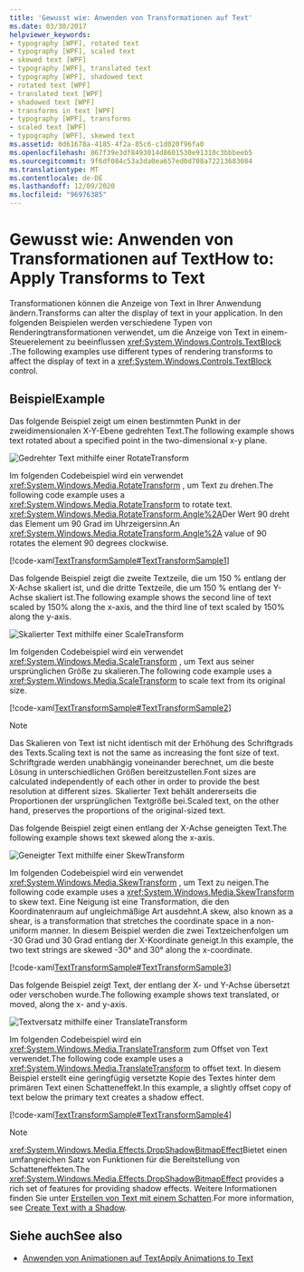```yaml
---
title: 'Gewusst wie: Anwenden von Transformationen auf Text'
ms.date: 03/30/2017
helpviewer_keywords:
- typography [WPF], rotated text
- typography [WPF], scaled text
- skewed text [WPF]
- typography [WPF], translated text
- typography [WPF], shadowed text
- rotated text [WPF]
- translated text [WPF]
- shadowed text [WPF]
- transforms in text [WPF]
- typography [WPF], transforms
- scaled text [WPF]
- typography [WPF], skewed text
ms.assetid: 0d61678a-4185-4f2a-85c6-c1d020f96fa0
ms.openlocfilehash: 867f39e3df8493014d8601530e91310c3bbbeeb5
ms.sourcegitcommit: 9f6df084c53a3da0ea657ed0d708a72213683084
ms.translationtype: MT
ms.contentlocale: de-DE
ms.lasthandoff: 12/09/2020
ms.locfileid: "96976385"
---
```

# <a name="how-to-apply-transforms-to-text"></a><span data-ttu-id="eb920-102">Gewusst wie: Anwenden von Transformationen auf Text</span><span class="sxs-lookup"><span data-stu-id="eb920-102">How to: Apply Transforms to Text</span></span>
<span data-ttu-id="eb920-103">Transformationen können die Anzeige von Text in Ihrer Anwendung ändern.</span><span class="sxs-lookup"><span data-stu-id="eb920-103">Transforms can alter the display of text in your application.</span></span> <span data-ttu-id="eb920-104">In den folgenden Beispielen werden verschiedene Typen von Renderingtransformationen verwendet, um die Anzeige von Text in einem-Steuerelement zu beeinflussen <xref:System.Windows.Controls.TextBlock> .</span><span class="sxs-lookup"><span data-stu-id="eb920-104">The following examples use different types of rendering transforms to affect the display of text in a <xref:System.Windows.Controls.TextBlock> control.</span></span>  
  
## <a name="example"></a><span data-ttu-id="eb920-105">Beispiel</span><span class="sxs-lookup"><span data-stu-id="eb920-105">Example</span></span>  
 <span data-ttu-id="eb920-106">Das folgende Beispiel zeigt um einen bestimmten Punkt in der zweidimensionalen X-Y-Ebene gedrehten Text.</span><span class="sxs-lookup"><span data-stu-id="eb920-106">The following example shows text rotated about a specified point in the two-dimensional x-y plane.</span></span>  
  
 ![Gedrehter Text mithilfe einer RotateTransform](./media/how-to-apply-transforms-to-text/text-rotated-ninety-degrees.jpg)  
  
 <span data-ttu-id="eb920-108">Im folgenden Codebeispiel wird ein verwendet <xref:System.Windows.Media.RotateTransform> , um Text zu drehen.</span><span class="sxs-lookup"><span data-stu-id="eb920-108">The following code example uses a <xref:System.Windows.Media.RotateTransform> to rotate text.</span></span> <span data-ttu-id="eb920-109"><xref:System.Windows.Media.RotateTransform.Angle%2A>Der Wert 90 dreht das Element um 90 Grad im Uhrzeigersinn.</span><span class="sxs-lookup"><span data-stu-id="eb920-109">An <xref:System.Windows.Media.RotateTransform.Angle%2A> value of 90 rotates the element 90 degrees clockwise.</span></span>  
  
 [!code-xaml[TextTransformSample#TextTransformSample1](~/samples/snippets/csharp/VS_Snippets_Wpf/TextTransformSample/CS/Window1.xaml#texttransformsample1)]  
  
 <span data-ttu-id="eb920-110">Das folgende Beispiel zeigt die zweite Textzeile, die um 150 % entlang der X-Achse skaliert ist, und die dritte Textzeile, die um 150 % entlang der Y-Achse skaliert ist.</span><span class="sxs-lookup"><span data-stu-id="eb920-110">The following example shows the second line of text scaled by 150% along the x-axis, and the third line of text scaled by 150% along the y-axis.</span></span>  
  
 ![Skalierter Text mithilfe einer ScaleTransform](./media/how-to-apply-transforms-to-text/scaled-text-scaletransform.jpg)
  
 <span data-ttu-id="eb920-112">Im folgenden Codebeispiel wird ein verwendet <xref:System.Windows.Media.ScaleTransform> , um Text aus seiner ursprünglichen Größe zu skalieren.</span><span class="sxs-lookup"><span data-stu-id="eb920-112">The following code example uses a <xref:System.Windows.Media.ScaleTransform> to scale text from its original size.</span></span>  
  
 [!code-xaml[TextTransformSample#TextTransformSample2](~/samples/snippets/csharp/VS_Snippets_Wpf/TextTransformSample/CS/Window1.xaml#texttransformsample2)]  
  
> [!NOTE]
> <span data-ttu-id="eb920-113">Das Skalieren von Text ist nicht identisch mit der Erhöhung des Schriftgrads des Texts.</span><span class="sxs-lookup"><span data-stu-id="eb920-113">Scaling text is not the same as increasing the font size of text.</span></span> <span data-ttu-id="eb920-114">Schriftgrade werden unabhängig voneinander berechnet, um die beste Lösung in unterschiedlichen Größen bereitzustellen.</span><span class="sxs-lookup"><span data-stu-id="eb920-114">Font sizes are calculated independently of each other in order to provide the best resolution at different sizes.</span></span> <span data-ttu-id="eb920-115">Skalierter Text behält andererseits die Proportionen der ursprünglichen Textgröße bei.</span><span class="sxs-lookup"><span data-stu-id="eb920-115">Scaled text, on the other hand, preserves the proportions of the original-sized text.</span></span>  
  
 <span data-ttu-id="eb920-116">Das folgende Beispiel zeigt einen entlang der X-Achse geneigten Text.</span><span class="sxs-lookup"><span data-stu-id="eb920-116">The following example shows text skewed along the x-axis.</span></span>  
  
 ![Geneigter Text mithilfe einer SkewTransform](./media/how-to-apply-transforms-to-text/skewed-transformed-text.jpg)

 <span data-ttu-id="eb920-118">Im folgenden Codebeispiel wird ein verwendet <xref:System.Windows.Media.SkewTransform> , um Text zu neigen.</span><span class="sxs-lookup"><span data-stu-id="eb920-118">The following code example uses a <xref:System.Windows.Media.SkewTransform> to skew text.</span></span> <span data-ttu-id="eb920-119">Eine Neigung ist eine Transformation, die den Koordinatenraum auf ungleichmäßige Art ausdehnt.</span><span class="sxs-lookup"><span data-stu-id="eb920-119">A skew, also known as a shear, is a transformation that stretches the coordinate space in a non-uniform manner.</span></span> <span data-ttu-id="eb920-120">In diesem Beispiel werden die zwei Textzeichenfolgen um -30 Grad und 30 Grad entlang der X-Koordinate geneigt.</span><span class="sxs-lookup"><span data-stu-id="eb920-120">In this example, the two text strings are skewed -30° and 30° along the x-coordinate.</span></span>  
  
 [!code-xaml[TextTransformSample#TextTransformSample3](~/samples/snippets/csharp/VS_Snippets_Wpf/TextTransformSample/CS/Window1.xaml#texttransformsample3)]  
  
 <span data-ttu-id="eb920-121">Das folgende Beispiel zeigt Text, der entlang der X- und Y-Achse übersetzt oder verschoben wurde.</span><span class="sxs-lookup"><span data-stu-id="eb920-121">The following example shows text translated, or moved, along the x- and y-axis.</span></span>  
  
 ![Textversatz mithilfe einer TranslateTransform](./media/how-to-apply-transforms-to-text/transformed-text-x-y-axis.jpg)
  
 <span data-ttu-id="eb920-123">Im folgenden Codebeispiel wird ein <xref:System.Windows.Media.TranslateTransform> zum Offset von Text verwendet.</span><span class="sxs-lookup"><span data-stu-id="eb920-123">The following code example uses a <xref:System.Windows.Media.TranslateTransform> to offset text.</span></span> <span data-ttu-id="eb920-124">In diesem Beispiel erstellt eine geringfügig versetzte Kopie des Textes hinter dem primären Text einen Schatteneffekt.</span><span class="sxs-lookup"><span data-stu-id="eb920-124">In this example, a slightly offset copy of text below the primary text creates a shadow effect.</span></span>  
  
 [!code-xaml[TextTransformSample#TextTransformSample4](~/samples/snippets/csharp/VS_Snippets_Wpf/TextTransformSample/CS/Window1.xaml#texttransformsample4)]  
  
> [!NOTE]
> <span data-ttu-id="eb920-125"><xref:System.Windows.Media.Effects.DropShadowBitmapEffect>Bietet einen umfangreichen Satz von Funktionen für die Bereitstellung von Schatteneffekten.</span><span class="sxs-lookup"><span data-stu-id="eb920-125">The <xref:System.Windows.Media.Effects.DropShadowBitmapEffect> provides a rich set of features for providing shadow effects.</span></span> <span data-ttu-id="eb920-126">Weitere Informationen finden Sie unter [Erstellen von Text mit einem Schatten](how-to-create-text-with-a-shadow.md).</span><span class="sxs-lookup"><span data-stu-id="eb920-126">For more information, see [Create Text with a Shadow](how-to-create-text-with-a-shadow.md).</span></span>  
  
## <a name="see-also"></a><span data-ttu-id="eb920-127">Siehe auch</span><span class="sxs-lookup"><span data-stu-id="eb920-127">See also</span></span>

- [<span data-ttu-id="eb920-128">Anwenden von Animationen auf Text</span><span class="sxs-lookup"><span data-stu-id="eb920-128">Apply Animations to Text</span></span>](how-to-apply-animations-to-text.md)
